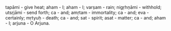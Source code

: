 tapāmi - give heat; aham - I; aham - I; varṣam - rain; nigṛhṇāmi - withhold; utsṛjāmi - send forth; ca - and; amṛtam - immortality; ca - and; eva - certainly; mṛtyuḥ - death; ca - and; sat - spirit; asat - matter; ca - and; aham - I; arjuna - O Arjuna.